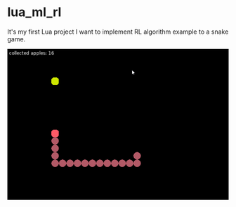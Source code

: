 # lua_ml_rl
It's my first Lua project
I want to implement RL algorithm example to a snake game.

![alt text](img.png)
